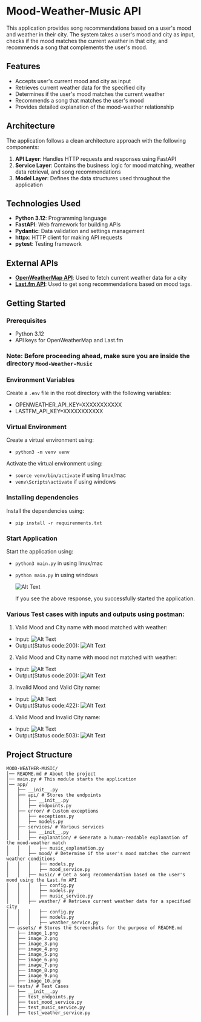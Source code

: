 # Mood-Weather-Music API

This application provides song recommendations based on a user's mood and weather in their city. The system takes a user's mood and city as input, checks if the mood matches the current weather in that city, and recommends a song that complements the user's mood.

## Features

- Accepts user's current mood and city as input
- Retrieves current weather data for the specified city
- Determines if the user's mood matches the current weather
- Recommends a song that matches the user's mood
- Provides detailed explanation of the mood-weather relationship

## Architecture

The application follows a clean architecture approach with the following components:

1. **API Layer**: Handles HTTP requests and responses using FastAPI
2. **Service Layer**: Contains the business logic for mood matching, weather data retrieval, and song recommendations
3. **Model Layer**: Defines the data structures used throughout the application

## Technologies Used

- **Python 3.12**: Programming language
- **FastAPI**: Web framework for building APIs
- **Pydantic**: Data validation and settings management
- **httpx**: HTTP client for making API requests
- **pytest**: Testing framework

## External APIs

- **[OpenWeatherMap API](https://openweathermap.org/api)**: Used to fetch current weather data for a city
- **[Last.fm API](https://www.last.fm/api)**: Used to get song recommendations based on mood tags.

## Getting Started

### Prerequisites

- Python 3.12
- API keys for OpenWeatherMap and Last.fm


### Note: Before proceeding ahead, make sure you are inside the directory `Mood-Weather-Music`

### Environment Variables

Create a `.env` file in the root directory with the following variables:
- OPENWEATHER_API_KEY=XXXXXXXXXXX
- LASTFM_API_KEY=XXXXXXXXXXX

### Virtual Environment

Create a virtual environment using:
- ```python3 -m venv venv```

Activate the virtual environment using:
- ```source venv/bin/activate``` if using linux/mac
- ```venv\Scripts\activate``` if using windows

### Installing dependencies

Install the dependencies using:
- ```pip install -r requirenments.txt```

### Start Application
Start the application using:
- ```python3 main.py``` in using linux/mac
- ```python main.py``` in using windows

   ![Alt Text](assets/image_1.png)

   If you see the above response, you successfully started the application.

### Various Test cases with inputs and outputs using postman:

1. Valid Mood and City name with mood matched with weather:
- Input: ![Alt Text](assets/image_3.png)
- Output(Status code:200): ![Alt Text](assets/image_2.png)

2. Valid Mood and City name with mood not matched with weather:
- Input: ![Alt Text](assets/image_4.png)
- Output(Status code:200): ![Alt Text](assets/image_5.png)

3. Invalid Mood and Valid City name:
- Input: ![Alt Text](assets/image_6.png)
- Output(Status code:422): ![Alt Text](assets/image_7.png)

4. Valid Mood and Invalid City name:
- Input: ![Alt Text](assets/image_8.png)
- Output(Status code:503): ![Alt Text](assets/image_9.png)

## **Project Structure**

```
MOOD-WEATHER-MUSIC/
│── README.md # About the project
│── main.py # This module starts the application
│── app/
│   ├── __init__.py
│   ├── api/ # Stores the endpoints
│   │   ├── __init__.py
│   │   ├── endpoints.py
│   ├── error/ # Custom exceptions
│   │   ├── exceptions.py
│   │   ├── models.py
│   ├── services/ # Various services
│   │   ├── __init__.py
│   │   ├── explanation/ # Generate a human-readable explanation of the mood-weather match
│   │   │   ├── music_explanation.py
│   │   ├── mood/ # Determine if the user's mood matches the current weather conditions
│   │   │   ├── models.py
│   │   │   ├── mood_service.py
│   │   ├── music/ # Get a song recommendation based on the user's mood using the Last.fm API
│   │   │   ├── config.py
│   │   │   ├── models.py
│   │   │   ├── music_service.py
│   │   ├── weather/ # Retrieve current weather data for a specified city
│   │   │   ├── config.py
│   │   │   ├── models.py
│   │   │   ├── weather_service.py
│── assets/ # Stores the Screenshots for the purpose of README.md
│   ├── image_1.png
│   ├── image_2.png
│   ├── image_3.png
│   ├── image_4.png
│   ├── image_5.png
│   ├── image_6.png
│   ├── image_7.png
│   ├── image_8.png
│   ├── image_9.png
│   ├── image_10.png
│── tests/ # Test Cases
│   ├── __init__.py
│   ├── test_endpoints.py
│   ├── test_mood_service.py
│   ├── test_music_service.py
│   ├── test_weather_service.py
```







